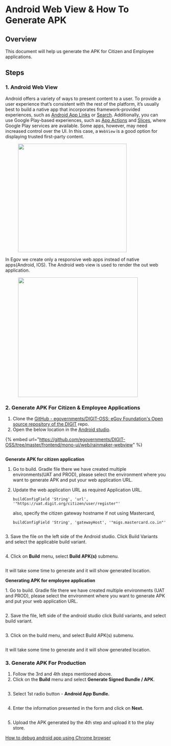 # Android Web View & How To Generate APK

## Overview

This document will help us generate the APK for Citizen and Employee applications.

## Steps

### 1. Android Web View <a href="#id-1.-android-web-view" id="id-1.-android-web-view"></a>

Android offers a variety of ways to present content to a user. To provide a user experience that’s consistent with the rest of the platform, it’s usually best to build a native app that incorporates framework-provided experiences, such as [Android App Links](https://developer.android.com/training/app-links) or [Search](https://developer.android.com/guide/topics/search). Additionally, you can use Google Play-based experiences, such as [App Actions](https://developer.android.com/guide/actions) and [Slices](https://developer.android.com/guide/slices), where Google Play services are available. Some apps, however, may need increased control over the UI. In this case, a `WebView` is a good option for displaying trusted first-party content.

<div align="left">

<figure><img src="../../../.gitbook/assets/figure1.png" alt="" width="340"><figcaption></figcaption></figure>

</div>

In Egov we create only a responsive web apps instead of native apps(Android, IOS). The Android web view is used to render the out web application.

<div align="left">

<figure><img src="../../../.gitbook/assets/Screenshot_2023-12-18-11-27-42-71_9751719c52650ee4605aed3597f307d8.jpg" alt="" width="375"><figcaption></figcaption></figure>

</div>

### 2. Generate APK For Citizen & Employee Applications <a href="#id-2.-how-to-generate-apk-for-citizen-and-employee-application" id="id-2.-how-to-generate-apk-for-citizen-and-employee-application"></a>

1. Clone the [GitHub - egovernments/DIGIT-OSS: eGov Foundation's Open source repository of the DIGIT](https://github.com/egovernments/DIGIT-OSS) repo.
2. Open the below location in the [Android studio](https://developer.android.com/studio).

{% embed url="https://github.com/egovernments/DIGIT-OSS/tree/master/frontend/mono-ui/web/rainmaker-webview" %}

<figure><img src="../../../.gitbook/assets/Screenshot 2023-12-18 at 11.31.54 AM.png" alt=""><figcaption></figcaption></figure>

**Generate APK for citizen application**

1. Go to build. Gradle file there we have created multiple environments(UAT and PROD), please select the environment where you want to generate APK and put your web application URL.
2.  Update the web application URL as required Application URL.

    `buildConfigField 'String', 'url', '"https://uat.digit.org/citizen/user/register"'`

    also, specify the citizen gateway hostname if not using Mastercard,

    `buildConfigField 'String', 'gatewayHost', '"migs.mastercard.co.in"'`

<figure><img src="../../../.gitbook/assets/Screenshot 2023-12-18 at 11.35.46 AM.png" alt=""><figcaption></figcaption></figure>

3\. Save the file on the left side of the Android studio. Click Build Variants and select the applicable build variant.

<figure><img src="../../../.gitbook/assets/Screenshot 2023-12-18 at 11.37.35 AM.png" alt=""><figcaption></figcaption></figure>

4\. Click on **Build** menu, select **Build APK(s)** submenu.

<figure><img src="../../../.gitbook/assets/Screenshot 2023-12-18 at 11.38.42 AM.png" alt=""><figcaption></figcaption></figure>

It will take some time to generate and it will show generated location.

**Generating APK for employee application**

1\. Go to build. Gradle file there we have created multiple environments (UAT and PROD), please select the environment where you want to generate APK and put your web application URL.

<figure><img src="../../../.gitbook/assets/Screenshot 2023-12-18 at 11.37.35 AM.png" alt=""><figcaption></figcaption></figure>

2\. Save the file, left side of the android studio click Build variants, and select build variant.

<figure><img src="../../../.gitbook/assets/figure9.png" alt=""><figcaption></figcaption></figure>

3\. Click on the build menu, and select Build APK(s) submenu.

<figure><img src="../../../.gitbook/assets/figure11.png" alt=""><figcaption></figcaption></figure>

It will take some time to generate and it will show generated location.

### 3. Generate APK For Production <a href="#id-3.-generating-apk-for-production" id="id-3.-generating-apk-for-production"></a>

1. Follow the 3rd and 4th steps mentioned above.
2. Click on the **Build** menu and select **Generate Signed Bundle / APK**.

<figure><img src="../../../.gitbook/assets/figure10.png" alt=""><figcaption></figcaption></figure>

3. Select 1st radio button - **Android App Bundle.**

<figure><img src="../../../.gitbook/assets/figure12.png" alt=""><figcaption></figcaption></figure>

4. Enter the information presented in the form and click on **Next.**

<figure><img src="../../../.gitbook/assets/figure13.png" alt=""><figcaption></figcaption></figure>

5. Upload the APK generated by the 4th step and upload it to the play store.

[How to debug android app using Chrome browser](https://digit-discuss.atlassian.net/wiki/spaces/DD/pages/2285273121)
